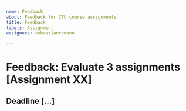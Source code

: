 ```yaml
---
name: Feedback
about: Feedback for ITU course assignments
title: Feedback
labels: Assignment
assignees: sebastianromano

---
```


# Feedback: Evaluate 3 assignments [Assignment XX]
## Deadline [...]
